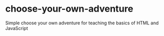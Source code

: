 # choose-your-own-adventure
Simple choose your own adventure for teaching the basics of HTML and JavaScript
